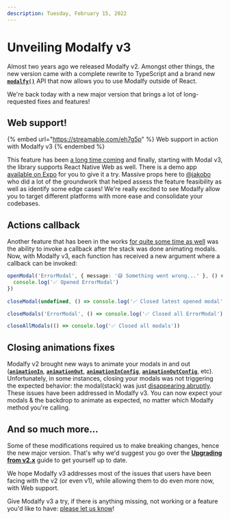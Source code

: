 ```yaml
---
description: Tuesday, February 15, 2022
---
```


# Unveiling Modalfy v3

Almost two years ago we released Modalfy v2. Amongst other things, the new version came with a complete rewrite to TypeScript and a brand new [**`modalfy()`**](../api/modalfy.md) API that now allows you to use Modalfy outside of React.&#x20;

We're back today with a new major version that brings a lot of long-requested fixes and features!

## Web support!

{% embed url="https://streamable.com/eh7g5p" %}
Web support in action with Modalfy v3
{% endembed %}

This feature has been [a long time coming](https://github.com/colorfy-software/react-native-modalfy/issues/38) and finally, starting with Modal v3, the library supports React Native Web as well. There is a demo app [available on Expo](https://snack.expo.io/@charles.m/react-native-modalfy) for you to give it a try. Massive props here to [@jakobo](https://twitter.com/jakobo) who did a lot of the groundwork that helped assess the feature feasibility as well as identify some edge cases! We're really excited to see Modalfy allow you to target different platforms with more ease and consolidate your codebases.

## Actions callback

Another feature that has been in the works [for quite some time as well](https://github.com/colorfy-software/react-native-modalfy/issues/32) was the ability to invoke a callback after the stack was done animating modals. Now, with Modalfy v3, each function has received a new argument where a callback can be invoked:

```typescript
openModal('ErrorModal', { message: '😅 Something went wrong...' }, () => {
  console.log('✅ Opened ErrorModal')
})
    
closeModal(undefined, () => console.log('✅ Closed latest opened modal'))

closeModals('ErrorModal', () => console.log('✅ Closed all ErrorModal'))

closeAllModals(() => console.log('✅ Closed all modals'))
```

## Closing animations fixes

Modalfy v2 brought new ways to animate your modals in and out ([**`animationIn`**](../api/types/modaloptions.md#animationin), [**`animationOut`**](../api/types/modaloptions.md#animationout), [**`animationInConfig`**](../api/types/modaloptions.md#animateinconfig), [**`animationOutConfig`**](../api/types/modaloptions.md#animateoutconfig), etc). Unfortunately, in some instances, closing your modals was not triggering the expected behavior: the modal(stack) was just [disappearing abruptly](https://github.com/colorfy-software/react-native-modalfy/issues/26). These issues have been addressed in Modalfy v3. You can now expect your modals & the backdrop to animate as expected, no matter which Modalfy method you're calling.

## And so much more...

Some of these modifications required us to make breaking changes, hence the new major version. That's why we'd suggest you go over the [**Upgrading from v2.x**](../guides/upgrading.md) guide to get yourself up to date.

We hope Modalfy v3 addresses most of the issues that users have been facing with the v2 (or even v1), while allowing them to do even more now, with Web support.&#x20;

Give Modalfy v3 a try, if there is anything missing, not working or a feature you'd like to have: [please let us know](https://github.com/colorfy-software/react-native-modalfy/issues/new)!

